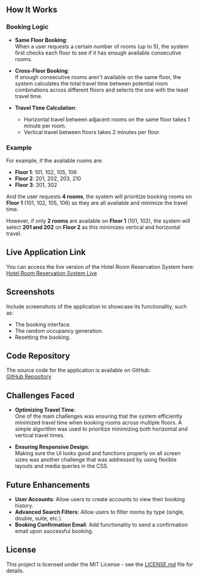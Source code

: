 
## How It Works

### Booking Logic
- **Same Floor Booking**:  
  When a user requests a certain number of rooms (up to 5), the system first checks each floor to see if it has enough available consecutive rooms.
  
- **Cross-Floor Booking**:  
  If enough consecutive rooms aren't available on the same floor, the system calculates the total travel time between potential room combinations across different floors and selects the one with the least travel time.

- **Travel Time Calculation**:  
  - Horizontal travel between adjacent rooms on the same floor takes 1 minute per room.
  - Vertical travel between floors takes 2 minutes per floor.

### Example

For example, if the available rooms are:

- **Floor 1**: 101, 102, 105, 106
- **Floor 2**: 201, 202, 203, 210
- **Floor 3**: 301, 302

And the user requests **4 rooms**, the system will prioritize booking rooms on **Floor 1** (101, 102, 105, 106) as they are all available and minimize the travel time.

However, if only **2 rooms** are available on **Floor 1** (101, 102), the system will select **201 and 202** on **Floor 2** as this minimizes vertical and horizontal travel.

## Live Application Link

You can access the live version of the Hotel Room Reservation System here:  
[Hotel Room Reservation System Live](https://your-live-app-link.com)

## Screenshots

Include screenshots of the application to showcase its functionality, such as:
- The booking interface.
- The random occupancy generation.
- Resetting the booking.

## Code Repository

The source code for the application is available on GitHub:  
[GitHub Repository](https://github.com/yourusername/hotel-room-reservation-system)

## Challenges Faced

- **Optimizing Travel Time**:  
  One of the main challenges was ensuring that the system efficiently minimized travel time when booking rooms across multiple floors. A simple algorithm was used to prioritize minimizing both horizontal and vertical travel times.
  
- **Ensuring Responsive Design**:  
  Making sure the UI looks good and functions properly on all screen sizes was another challenge that was addressed by using flexible layouts and media queries in the CSS.

## Future Enhancements

- **User Accounts**: Allow users to create accounts to view their booking history.
- **Advanced Search Filters**: Allow users to filter rooms by type (single, double, suite, etc.).
- **Booking Confirmation Email**: Add functionality to send a confirmation email upon successful booking.

## License

This project is licensed under the MIT License - see the [LICENSE.md](LICENSE) file for details.
